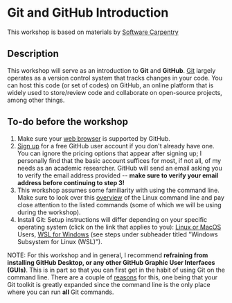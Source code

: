 # Git and GitHub Introduction
This workshop is based on materials by [Software Carpentry](https://www.software-carpentry.org/)

## Description
This workshop will serve as an introduction to **Git** and **GitHub**. [Git](https://git-scm.com/book/en/v2) largely operates as a version control system that tracks changes in your code. You can host this code (or set of codes) on GitHub, an online platform that is widely used to store/review code and collaborate on open-source projects, among other things.
## To-do before the workshop
1. Make sure your [web browser](https://help.github.com/en/articles/supported-browsers) is supported by GitHub.
2. [Sign up](https://github.com/join) for a free GitHub user account if you don't already have one. You can ignore the pricing options that appear after signing up; I personally find that the basic account suffices for most, if not all, of my needs as an academic researcher. GitHub will send an email asking you to verify the email address provided -- **make sure to verify your email address before continuing to step 3!**
3. This workshop assumes some familiarity with using the command line. Make sure to look over this [overview](https://www.freecodecamp.org/news/linux-command-line-bash-tutorial/) of the Linux command line and pay close attention to the listed commands (some of which we will be using during the workshop).
4. Install Git: Setup instructions will differ depending on your specific operating system (click on the link that applies to you): [Linux or MacOS](https://git-scm.com/book/en/v2/Getting-Started-Installing-Git) Users, [WSL for Windows](https://neurodatasci-course-2020.netlify.app/setup/) (see steps under subheader titled "Windows Subsystem for Linux (WSL)"). 

NOTE: For this workshop and in general, I recommend **refraining from installing GitHub Desktop, or any other GitHub Graphic User Interfaces (GUIs)**. This is in part so that you can first get in the habit of using Git on the command line. There are a couple of [reasons](https://git-scm.com/book/en/v2/Getting-Started-The-Command-Line) for this, one being that your Git toolkit is greatly expanded since the command line is the only place where you can run **all** Git commands.
